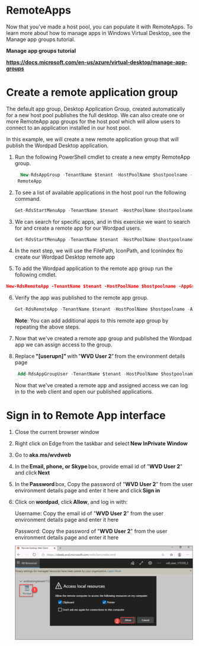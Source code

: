     
  # RemoteApps 
       
   Now that you've made a host pool, you can populate it with RemoteApps. To learn more about how to manage apps in Windows Virtual        Desktop, see the Manage app groups tutorial. 
   
  **Manage app groups tutorial**
  
  **https://docs.microsoft.com/en-us/azure/virtual-desktop/manage-app-groups**
  
  
  # Create a remote application group 
  
  The default app group, Desktop Application Group, created automatically for a new host pool publishes the full desktop. We can also     create one or more RemoteApp app groups for the host pool which will allow users to connect to an application installed in our host     pool. 
  
  In this example, we will create a new remote application group that will publish the Wordpad Desktop application. 
  
  1.  Run the following PowerShell cmdlet to create a new empty RemoteApp group. 
  
      ```sql
        New-RdsAppGroup -TenantName $tenant -HostPoolName $hostpoolname -Name Wordpad -ResourceType 
       RemoteApp
       ```

2.  To see a list of available applications in the host pool run the following command. 

      ```sql
      Get-RdsStartMenuApp -TenantName $tenant -HostPoolName $hostpoolname -AppGroupName Wordpad
      ```
      
3.  We can search for specific apps, and in this exercise we want to search for and create a remote app for our Wordpad users. 

      ```sql
     Get-RdsStartMenuApp -TenantName $tenant -HostPoolName $hostpoolname -AppGroupName Wordpad | ?{$_.FriendlyName -match "Wordpad"}
      ```
      
4.  In the next step, we will use the FilePath, IconPath, and IconIndex fto create our Wordpad Desktop remote app 

5. To add the Wordpad application to the remote app group run the following cmdlet.

```json
New-RdsRemoteApp -TenantName $tenant -HostPoolName $hostpoolname -AppGroupName Wordpad -Name Wordpad -Filepath "C:\Program Files\Windows NT\Accessories\wordpad.exe" -IconPath "C:\Program Files\Windows NT\Accessories\wordpad.exe"
```
       
6. Verify the app was published to the remote app group.

     ```sql
     Get-RdsRemoteApp -TenantName $tenant -HostPoolName $hostpoolname -AppGroupName Wordpad
     ```
     
     **Note**: You can add additional apps to this remote app group by repeating the above steps. 

7.  Now that we've created a remote app group and published the Wordpad app we can assign access to the group. 

8. Replace **"[userupn]"** with "**WVD User 2**" from the environment details page

     ```sql
      Add-RdsAppGroupUser -TenantName $tenant -HostPoolName $hostpoolname -AppGroupName Wordpad -UserPrincipalName "[userupn]"
     ```  
       
     Now that we've created a remote app and assigned access we can log in to the web client and open our published applications.
    
    
  # Sign in to Remote App interface 
  
1. Close the current browser window 

2. Right click on Edge from the taskbar and select **New InPrivate Window**

3. Go to **aka.ms/wvdweb**  

4. In the **Email, phone, or Skype** box, provide email id of "**WVD User 2**" and click **Next** 

5.  In the **Password** box, Copy the password of "**WVD User 2**" from the user environment details page and enter it here and click **Sign in** 

6. Click on **wordpad**, click **Allow**, and log in with: 

      Username: Copy the email id of "**WVD User 2**" from the user environment details page and enter it here

      Password: Copy the password of "**WVD User 2**" from the user environment details page and enter it here
      
   ![wordpad.](media/7.png)

      
